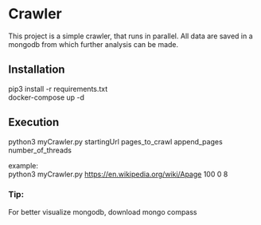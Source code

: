 # Crawler #
This project is a simple crawler, that runs in parallel. All data are saved in a mongodb from which further analysis can be made.

## Installation ##
pip3 install -r requirements.txt\
docker-compose up -d 

## Execution ##
python3 myCrawler.py startingUrl pages_to_crawl append_pages number_of_threads

example:\
python3 myCrawler.py https://en.wikipedia.org/wiki/Apage 100 0 8

### Tip: ###
For better visualize mongodb, download mongo compass
